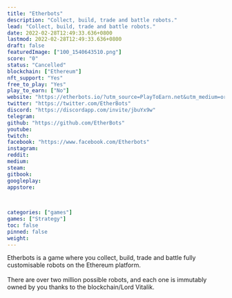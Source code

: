 ```yaml
---
title: "Etherbots"
description: "Collect, build, trade and battle robots."
lead: "Collect, build, trade and battle robots."
date: 2022-02-28T12:49:33.636+0800
lastmod: 2022-02-28T12:49:33.636+0800
draft: false
featuredImage: ["100_1540643510.png"]
score: "0"
status: "Cancelled"
blockchain: ["Ethereum"]
nft_support: "Yes"
free_to_play: "Yes"
play_to_earn: ["No"]
website: "https://etherbots.io/?utm_source=PlayToEarn.net&utm_medium=organic&utm_campaign=gamepage"
twitter: "https://twitter.com/EtherBots"
discord: "https://discordapp.com/invite/jbuYx9w"
telegram: 
github: "https://github.com/EtherBots"
youtube: 
twitch: 
facebook: "https://www.facebook.com/Etherbots"
instagram: 
reddit: 
medium: 
steam: 
gitbook: 
googleplay: 
appstore: 

  
    
categories: ["games"]
games: ["Strategy"]
toc: false
pinned: false
weight: 
---
```

Etherbots is a game where you collect, build, trade and battle fully customisable robots on the Ethereum platform.<br> <br> There are over two million possible robots, and each one is immutably owned by you thanks to the blockchain/Lord Vitalik.